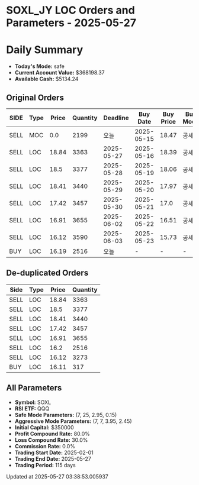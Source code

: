 # SOXL_JY LOC Orders and Parameters - 2025-05-27

# Daily Summary

- **Today's Mode:** safe
- **Current Account Value:** $368198.37
- **Available Cash:** $5134.24

## Original Orders

| SIDE | Type | Price | Quantity | Deadline | Buy Date | Buy Price | Buy Mode |
|------|------|-------|----------|----------|----------|-----------|----------|
| SELL | MOC | 0.0 | 2199 | 오늘 | 2025-05-15 | 18.47 | 공세 |
| SELL | LOC | 18.84 | 3363 | 2025-05-27 | 2025-05-16 | 18.39 | 공세 |
| SELL | LOC | 18.5 | 3377 | 2025-05-28 | 2025-05-19 | 18.06 | 공세 |
| SELL | LOC | 18.41 | 3440 | 2025-05-29 | 2025-05-20 | 17.97 | 공세 |
| SELL | LOC | 17.42 | 3457 | 2025-05-30 | 2025-05-21 | 17.0 | 공세 |
| SELL | LOC | 16.91 | 3655 | 2025-06-02 | 2025-05-22 | 16.51 | 공세 |
| SELL | LOC | 16.12 | 3590 | 2025-06-03 | 2025-05-23 | 15.73 | 공세 |
| BUY | LOC | 16.19 | 2516 | 오늘 | - | - | - |

## De-duplicated Orders

| Side | Type | Price | Quantity |
|------|------|-------|----------|
| SELL | LOC | 18.84 | 3363 |
| SELL | LOC | 18.5 | 3377 |
| SELL | LOC | 18.41 | 3440 |
| SELL | LOC | 17.42 | 3457 |
| SELL | LOC | 16.91 | 3655 |
| SELL | LOC | 16.2 | 2516 |
| SELL | LOC | 16.12 | 3273 |
| BUY | LOC | 16.11 | 317 |

## All Parameters

- **Symbol:** SOXL
- **RSI ETF:** QQQ
- **Safe Mode Parameters:** (7, 25, 2.95, 0.15)
- **Aggressive Mode Parameters:** (7, 7, 3.95, 2.45)
- **Initial Capital:** $350000
- **Profit Compound Rate:** 80.0%
- **Loss Compound Rate:** 30.0%
- **Commission Rate:** 0.0%
- **Trading Start Date:** 2025-02-01
- **Trading End Date:** 2025-05-27
- **Trading Period:** 115 days

Updated at 2025-05-27 03:38:53.005937
